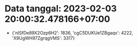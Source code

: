 # Data tanggal: 2023-02-03 20:00:32.478166+07:00

* {'nISfDe89X2Ozp6H2': 1836, 'cgC5DUKUe1ZBgaqx': 4222, 'X9UgWH97ZgrqgVMS': 3317}
